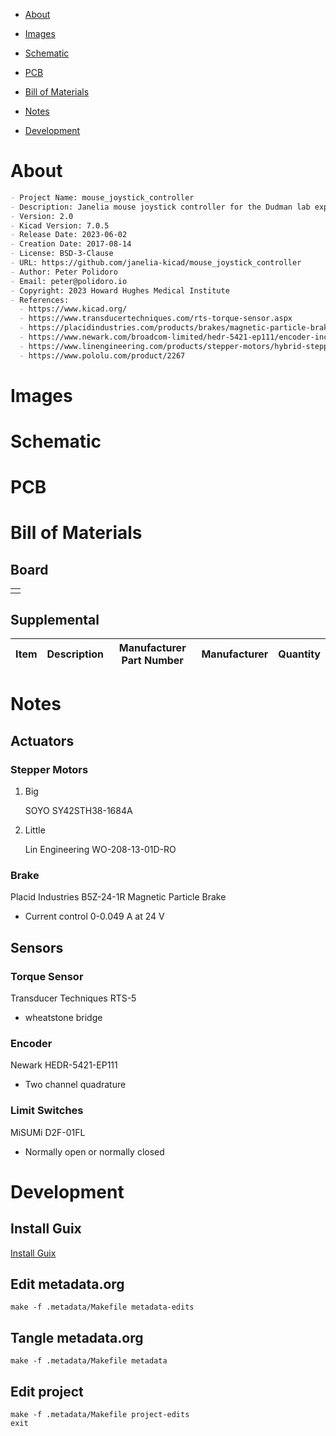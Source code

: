- [About](#org0ca947f)
- [Images](#org97b9f1e)
- [Schematic](#org14740cf)
- [PCB](#org2b92b50)
- [Bill of Materials](#org2ce8ee0)
- [Notes](#orgb16cc63)
- [Development](#orgc4d3ef9)

    <!-- This file is generated automatically from metadata -->
    <!-- File edits may be overwritten! -->


<a id="org0ca947f"></a>

# About

```markdown
- Project Name: mouse_joystick_controller
- Description: Janelia mouse joystick controller for the Dudman lab experiments.
- Version: 2.0
- Kicad Version: 7.0.5
- Release Date: 2023-06-02
- Creation Date: 2017-08-14
- License: BSD-3-Clause
- URL: https://github.com/janelia-kicad/mouse_joystick_controller
- Author: Peter Polidoro
- Email: peter@polidoro.io
- Copyright: 2023 Howard Hughes Medical Institute
- References:
  - https://www.kicad.org/
  - https://www.transducertechniques.com/rts-torque-sensor.aspx
  - https://placidindustries.com/products/brakes/magnetic-particle-brakes/magnetic-particle-brake-b5z/
  - https://www.newark.com/broadcom-limited/hedr-5421-ep111/encoder-incremental-2-ch/dp/58Y4773
  - https://www.linengineering.com/products/stepper-motors/hybrid-stepper-motors/208-series/208-13-01/WO-208-13-01D
  - https://www.pololu.com/product/2267
```


<a id="org97b9f1e"></a>

# Images


<a id="org14740cf"></a>

# Schematic


<a id="org2b92b50"></a>

# PCB


<a id="org2ce8ee0"></a>

# Bill of Materials


## Board

|    |
|--- |
|  |


## Supplemental

| Item | Description | Manufacturer Part Number | Manufacturer | Quantity |
|---- |----------- |------------------------ |------------ |-------- |


<a id="orgb16cc63"></a>

# Notes


## Actuators


### Stepper Motors

1.  Big

    SOYO SY42STH38-1684A

2.  Little

    Lin Engineering WO-208-13-01D-RO


### Brake

Placid Industries B5Z-24-1R Magnetic Particle Brake

-   Current control 0-0.049 A at 24 V


## Sensors


### Torque Sensor

Transducer Techniques RTS-5

-   wheatstone bridge


### Encoder

Newark HEDR-5421-EP111

-   Two channel quadrature


### Limit Switches

MiSUMi D2F-01FL

-   Normally open or normally closed


<a id="orgc4d3ef9"></a>

# Development


## Install Guix

[Install Guix](https://guix.gnu.org/manual/en/html_node/Binary-Installation.html)


## Edit metadata.org

    make -f .metadata/Makefile metadata-edits


## Tangle metadata.org

    make -f .metadata/Makefile metadata


## Edit project

    make -f .metadata/Makefile project-edits
    exit